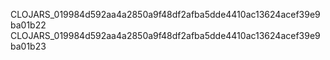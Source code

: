 CLOJARS_019984d592aa4a2850a9f48df2afba5dde4410ac13624acef39e9ba01b22
CLOJARS_019984d592aa4a2850a9f48df2afba5dde4410ac13624acef39e9ba01b23
